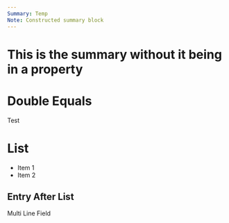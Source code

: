 ```yaml
---
Summary: Temp
Note: Constructed summary block
---
```


This is the summary without it being in a property
==================================================

Double Equals
=============

Test

List
====

- Item 1
- Item 2

Entry After List
----------------

Multi
Line
Field
